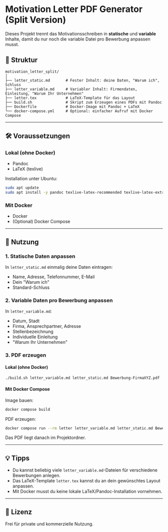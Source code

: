 # Motivation Letter PDF Generator (Split Version)

Dieses Projekt trennt das Motivationsschreiben in **statische** und **variable** Inhalte, damit du nur noch die variable Datei pro Bewerbung anpassen musst.

## 📂 Struktur

```
motivation_letter_split/
│
├── letter_static.md       # Fester Inhalt: deine Daten, "Warum ich", Schluss
├── letter_variable.md     # Variabler Inhalt: Firmendaten, Einleitung, "Warum Ihr Unternehmen"
├── letter.tex             # LaTeX-Template für das Layout
├── build.sh               # Skript zum Erzeugen eines PDFs mit Pandoc
├── Dockerfile             # Docker-Image mit Pandoc + LaTeX
└── docker-compose.yml     # Optional: einfacher Aufruf mit Docker Compose
```

---

## 🛠 Voraussetzungen

### Lokal (ohne Docker)
- Pandoc
- LaTeX (texlive)

Installation unter Ubuntu:
```bash
sudo apt update
sudo apt install -y pandoc texlive-latex-recommended texlive-latex-extra texlive-fonts-recommended
```

### Mit Docker
- Docker
- (Optional) Docker Compose

---

## 🚀 Nutzung

### 1. Statische Daten anpassen
In `letter_static.md` einmalig deine Daten eintragen:
- Name, Adresse, Telefonnummer, E-Mail
- Dein "Warum ich"
- Standard-Schluss

### 2. Variable Daten pro Bewerbung anpassen
In `letter_variable.md`:
- Datum, Stadt
- Firma, Ansprechpartner, Adresse
- Stellenbezeichnung
- Individuelle Einleitung
- "Warum Ihr Unternehmen"

### 3. PDF erzeugen

#### Lokal (ohne Docker)
```bash
./build.sh letter_variable.md letter_static.md Bewerbung-FirmaXYZ.pdf
```

#### Mit Docker Compose
Image bauen:
```bash
docker compose build
```
PDF erzeugen:
```bash
docker compose run --rm letter letter_variable.md letter_static.md Bewerbung-FirmaXYZ.pdf
```

Das PDF liegt danach im Projektordner.

---

## 💡 Tipps
- Du kannst beliebig viele `letter_variable.md`-Dateien für verschiedene Bewerbungen anlegen.
- Das LaTeX-Template `letter.tex` kannst du an dein gewünschtes Layout anpassen.
- Mit Docker musst du keine lokale LaTeX/Pandoc-Installation vornehmen.

---

## 📜 Lizenz
Frei für private und kommerzielle Nutzung.
